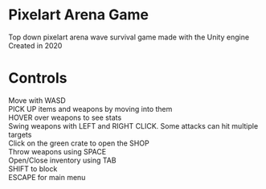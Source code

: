 # Pixelart Arena Game
 Top down pixelart arena wave survival game made with the Unity engine
 Created in 2020 

# Controls
 Move with WASD <br/>
 PICK UP items and weapons by moving into them<br/>
 HOVER over weapons to see stats<br/>
 Swing weapons with LEFT and RIGHT CLICK. Some attacks can hit multiple targets<br/>
 Click on the green crate to open the SHOP<br/>
 Throw weapons using SPACE<br/>
 Open/Close inventory using TAB<br/>
 SHIFT to block<br/>
 ESCAPE for main menu<br/>
